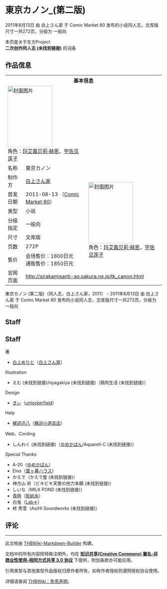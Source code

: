 # 東京カノン_(第二版)

<!-- source html: G:\repos\THBWiki-Markdown-Builder\THBWikiMarkdown\Temp\main\3\3e\ns0%3A%E6%9D%B1%E4%BA%AC%E3%82%AB%E3%83%8E%E3%83%B3_%28%E7%AC%AC%E4%BA%8C%E7%89%88%29.html -->

2011年8月13日 由 白上さん家 于 Comic Market 80 发布的小说同人志，文库版尺寸一共272页，分级为 一般向

本页是关于东方Project  
 **二次创作同人志 (未找到链接)** 的词条
## 作品信息

<table><tbody><tr><th colspan="3">基本信息</th></tr><tr><td class="cover-artwork-mobile" colspan="2"><a href="./文件-東京カノン_(第二版)封面.jpg.md" class="image" title="封面图片"><img alt="封面图片" src="https://upload.thwiki.cc/thumb/b/b6/%E6%9D%B1%E4%BA%AC%E3%82%AB%E3%83%8E%E3%83%B3_%28%E7%AC%AC%E4%BA%8C%E7%89%88%29%E5%B0%81%E9%9D%A2.jpg/143px-%E6%9D%B1%E4%BA%AC%E3%82%AB%E3%83%8E%E3%83%B3_%28%E7%AC%AC%E4%BA%8C%E7%89%88%29%E5%B0%81%E9%9D%A2.jpg" decoding="async" loading="lazy" width="143" height="196" srcset="https://upload.thwiki.cc/thumb/b/b6/%E6%9D%B1%E4%BA%AC%E3%82%AB%E3%83%8E%E3%83%B3_%28%E7%AC%AC%E4%BA%8C%E7%89%88%29%E5%B0%81%E9%9D%A2.jpg/214px-%E6%9D%B1%E4%BA%AC%E3%82%AB%E3%83%8E%E3%83%B3_%28%E7%AC%AC%E4%BA%8C%E7%89%88%29%E5%B0%81%E9%9D%A2.jpg 1.5x, https://upload.thwiki.cc/thumb/b/b6/%E6%9D%B1%E4%BA%AC%E3%82%AB%E3%83%8E%E3%83%B3_%28%E7%AC%AC%E4%BA%8C%E7%89%88%29%E5%B0%81%E9%9D%A2.jpg/285px-%E6%9D%B1%E4%BA%AC%E3%82%AB%E3%83%8E%E3%83%B3_%28%E7%AC%AC%E4%BA%8C%E7%89%88%29%E5%B0%81%E9%9D%A2.jpg 2x" data-file-width="700" data-file-height="961"></a><div class="cover-char">角色：<a href="./玛艾露贝莉·赫恩.md" title="玛艾露贝莉·赫恩">玛艾露贝莉·赫恩</a>，<a href="./宇佐见莲子.md" title="宇佐见莲子">宇佐见莲子</a></div></td>
</tr><tr><td class="label">名称</td><td colspan="2"> 東京カノン </td></tr><tr><td class="label">制作方</td><td><a href="./白上さん家.md" title="白上さん家">白上さん家</a></td><td class="cover-artwork" rowspan="7" style="min-width:196px;"><a href="./文件-東京カノン_(第二版)封面.jpg.md" class="image" title="封面图片"><img alt="封面图片" src="https://upload.thwiki.cc/thumb/b/b6/%E6%9D%B1%E4%BA%AC%E3%82%AB%E3%83%8E%E3%83%B3_%28%E7%AC%AC%E4%BA%8C%E7%89%88%29%E5%B0%81%E9%9D%A2.jpg/143px-%E6%9D%B1%E4%BA%AC%E3%82%AB%E3%83%8E%E3%83%B3_%28%E7%AC%AC%E4%BA%8C%E7%89%88%29%E5%B0%81%E9%9D%A2.jpg" decoding="async" loading="lazy" width="143" height="196" srcset="https://upload.thwiki.cc/thumb/b/b6/%E6%9D%B1%E4%BA%AC%E3%82%AB%E3%83%8E%E3%83%B3_%28%E7%AC%AC%E4%BA%8C%E7%89%88%29%E5%B0%81%E9%9D%A2.jpg/214px-%E6%9D%B1%E4%BA%AC%E3%82%AB%E3%83%8E%E3%83%B3_%28%E7%AC%AC%E4%BA%8C%E7%89%88%29%E5%B0%81%E9%9D%A2.jpg 1.5x, https://upload.thwiki.cc/thumb/b/b6/%E6%9D%B1%E4%BA%AC%E3%82%AB%E3%83%8E%E3%83%B3_%28%E7%AC%AC%E4%BA%8C%E7%89%88%29%E5%B0%81%E9%9D%A2.jpg/285px-%E6%9D%B1%E4%BA%AC%E3%82%AB%E3%83%8E%E3%83%B3_%28%E7%AC%AC%E4%BA%8C%E7%89%88%29%E5%B0%81%E9%9D%A2.jpg 2x" data-file-width="700" data-file-height="961"></a><div class="cover-char">角色：<a href="./玛艾露贝莉·赫恩.md" title="玛艾露贝莉·赫恩">玛艾露贝莉·赫恩</a>，<a href="./宇佐见莲子.md" title="宇佐见莲子">宇佐见莲子</a></div></td>
</tr><tr><td class="label">首发日期</td><td>2011-08-13&#160;（<a href="/展会作品列表?e=Comic+Market%2380">Comic Market 80</a>）</td></tr><tr><td class="label">类型</td><td>小说</td></tr><tr><td class="label">分级指定</td><td>一般向</td></tr><tr><td class="label">尺寸</td><td>文库版</td></tr><tr><td class="label">页数</td><td>272P</td></tr><tr><td class="label">售价</td><td>会场售价：1600日元<br>通贩售价：1850日元</td></tr>
<tr><td class="label">官网页面</td><td colspan="2"><a rel="nofollow" class="external free" href="http://sirakamisanti-ao.sakura.ne.jp/tk_canon.html">http://sirakamisanti-ao.sakura.ne.jp/tk_canon.html</a></td></tr></tbody></table>

東京カノン (第二版)（同人志，白上さん家，2011） - 2011年8月13日 由 白上さん家 于 Comic Market 80 发布的小说同人志，文库版尺寸一共272页，分级为 一般向
## Staff
## Staff
著

- [白上めりと](./白上めりと.md)（[白上さん家](./白上さん家.md)）

Illustration

- えむ (未找到链接)/nyagakiya (未找到链接)（鶏肉生活 (未找到链接)）

Design

- [きぃ](./KI.md)（[unlockerfield](./unlockerfield.md)）

Help

- [梶迫迅八](./梶迫迅八.md)（[梶迫小道具店](./梶迫小道具店.md)）

Web、Cording

- しんわく (未找到链接)（[ゆめかばん](./ゆめかばん.md)/Aquarell-C (未找到链接)）

Special Thanks

- A-20（[ゆめかばん](./ゆめかばん.md)）
- Elno（[葉ヶ暮ハウス](./葉ヶ暮ハウス.md)）
- かえで（かえで屋 (未找到链接)）
- 神方山 祈（ビキビキ天使の他力本願 (未找到链接)）
- しいな（MILK POND (未找到链接)）
- [青時](./青時.md)（[影紡糸](./影紡糸.md)）
- 白兎（[Lab＊](./Lab＊.md)）
- 柊 秀雪（As/Hi Soundworks (未找到链接)）

## 评论




---

此文档由 [THBWiki-Markdown-Builder](https://github.com/Delsin-Yu/THBWiki-Markdown-Builder) 构建。

文档中的所有内容除特殊注明外，均在 [**知识共享(Creative Commons) 署名-非商业性使用-相同方式共享 3.0 协议**](https://creativecommons.org/licenses/by-sa/3.0/deed.zh-hans) 下提供，附加条款亦可能应用。

引用类型与其他类型作品版权归原作者所有，如有作者授权则遵照授权协议使用。

详细请查阅 [THBWiki：免责声明](https://thbwiki.cc/THBWiki:%E5%85%8D%E8%B4%A3%E5%A3%B0%E6%98%8E)。

